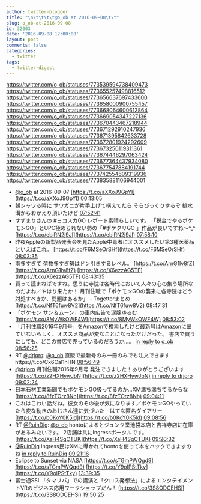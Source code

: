 ```yaml
---
author: twitter-blogger
title: "\n\t\t\t\t@o_ob at 2016-09-08\t\t"
slug: o_ob-at-2016-09-08
id: 32003
date: '2016-09-08 12:00:00'
layout: post
comments: false
categories:
  - twitter
tags:
  - twitter-digest
---
```


https://twitter.com/o_ob/statuses/773539594738409473 https://twitter.com/o_ob/statuses/773655257498816512 https://twitter.com/o_ob/statuses/773656637697433600 https://twitter.com/o_ob/statuses/773658000900755457 https://twitter.com/o_ob/statuses/773668064600612864 https://twitter.com/o_ob/statuses/773669054347227136 https://twitter.com/o_ob/statuses/773670443467218944 https://twitter.com/o_ob/statuses/773671292910247936 https://twitter.com/o_ob/statuses/773671395842633728 https://twitter.com/o_ob/statuses/773672801924292609 https://twitter.com/o_ob/statuses/773673250119311361 https://twitter.com/o_ob/statuses/773674446297063424 https://twitter.com/o_ob/statuses/773677364437934080 https://twitter.com/o_ob/statuses/773677547884191744 https://twitter.com/o_ob/statuses/773742554609319936 https://twitter.com/o_ob/statuses/773835881106944001  

*   [@o_ob](https://twitter.com/o_ob) at 2016-09-07 [https://t.co/aXXoJ9GpYI](https://t.co/aXXoJ9GpYI) [00:13:05](https://twitter.com/o_ob/statuses/773539594738409473)
*   朝シャワる時に サワガニが片手上げて構えてたら そらびっくりするぞ 排水溝からおかえり頂いたけど [07:52:41](https://twitter.com/o_ob/statuses/773655257498816512)
*   すずまりさんの #ヨコスカGO レポート素晴らしいです。 「税金でやるポケモンGO」とUPC極められない勢の「#ポケクリGO 」作品が良いですね〜^_^ [https://t.co/ebiRN2j9JI](https://t.co/ebiRN2j9JI) [07:58:10](https://twitter.com/o_ob/statuses/773656637697433600)
*   昨夜Appleの新製品発表会を見たApple中毒者にオススメしたい第3種医薬品といえばこれ。 [https://t.co/F6MSeOrSHf](https://t.co/F6MSeOrSHf) [08:03:35](https://twitter.com/o_ob/statuses/773658000900755457)
*   雨多すぎて 荷物多すぎ勢はドン引きするレベル。 [https://t.co/ArnG1Iv8fZ](https://t.co/ArnG1Iv8fZ) [https://t.co/X6ezzAG5TF](https://t.co/X6ezzAG5TF) [08:43:35](https://twitter.com/o_ob/statuses/773668064600612864)
*   買って読まねばですね。思うに寺院は各時代において人々の心の集う場所なのだよね／やはり来たか！ 月刊住職で「ポケモンGOの襲来に各寺院はどう対処すべきか、問題はあるか」 - Togetterまとめ [https://t.co/NfT6fuw8V2](https://t.co/NfT6fuw8V2) [08:47:31](https://twitter.com/o_ob/statuses/773669054347227136)
*   「ポケモン サン＆ムーン」の車内広告で涙腺ゆるむ [https://t.co/8MyWkOWF4W](https://t.co/8MyWkOWF4W) [08:53:02](https://twitter.com/o_ob/statuses/773670443467218944)
*   「月刊住職2016年9月号」をAmazonで検索したけど最新号はAmazonに出ていないらしく、オススメ商品が変なことになっただけだった。 書店で買うにしても、どこの書店で売っているのだろうか...。 [in reply to o_ob](https://twitter.com/o_ob/statuses/773669054347227136) [08:56:25](https://twitter.com/o_ob/statuses/773671292910247936)
*   RT [@drjoro](https://twitter.com/drjoro): [@o_ob](https://twitter.com/o_ob) 直販で最新号のみ一冊のみでも注文できますhttps://t.co/Cx6Cal1nHN [08:56:49](https://twitter.com/o_ob/statuses/773671395842633728)
*   [@drjoro](https://twitter.com/drjoro) 月刊住職2016年9月号 発注できました！ありがとうございます [https://t.co/z2HXHywJbN](https://t.co/z2HXHywJbN) [in reply to drjoro](https://twitter.com/drjoro/statuses/773670416082624512) [09:02:24](https://twitter.com/o_ob/statuses/773672801924292609)
*   日本石材工業新聞でもポケモンGO扱ってるのか...XM満ち満ちてるからな [https://t.co/8fzTOrz8Nh](https://t.co/8fzTOrz8Nh) [09:04:11](https://twitter.com/o_ob/statuses/773673250119311361)
*   これはこわい話だね。彼女のその後が気になります／ポケモンGOやっていたら変な動きのおじさん達に気づいた - はてな匿名ダイアリー [https://t.co/b0KoY0K5ld](https://t.co/b0KoY0K5ld) [09:08:56](https://twitter.com/o_ob/statuses/773674446297063424)
*   RT [@RuinDig](https://twitter.com/RuinDig): [@o_ob](https://twitter.com/o_ob) hontoによるとジュンク堂池袋本店と吉祥寺店に在庫があるみたいです。 2店舗は共にIngressポータルです。 [https://t.co/XaH4SqCTUK](https://t.co/XaH4SqCTUK) [09:20:32](https://twitter.com/o_ob/statuses/773677364437934080)
*   [@RuinDig](https://twitter.com/RuinDig) Ingress民はXMに導かれてhontoを使って本をハックできますのね [in reply to RuinDig](https://twitter.com/RuinDig/statuses/773677294674059264) [09:21:16](https://twitter.com/o_ob/statuses/773677547884191744)
*   Eclipse to Sunset via NASA [https://t.co/sTGmPWQgd9](https://t.co/sTGmPWQgd9) [https://t.co/Y9oIPStTky](https://t.co/Y9oIPStTky) [13:39:35](https://twitter.com/o_ob/statuses/773742554609319936)
*   富士通SSL「タマリバ」での講演と「クロス発想法」によるエンタテイメントVRのビジネス応用ワークショップだん！ [https://t.co/3S8ODCEHSi](https://t.co/3S8ODCEHSi) [19:50:25](https://twitter.com/o_ob/statuses/773835881106944001)